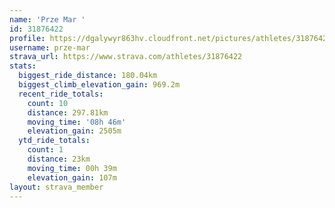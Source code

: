 ```yaml
---
name: 'Prze Mar '
id: 31876422
profile: https://dgalywyr863hv.cloudfront.net/pictures/athletes/31876422/22548952/6/large.jpg
username: prze-mar
strava_url: https://www.strava.com/athletes/31876422
stats:
  biggest_ride_distance: 180.04km
  biggest_climb_elevation_gain: 969.2m
  recent_ride_totals:
    count: 10
    distance: 297.81km
    moving_time: '08h 46m'
    elevation_gain: 2505m
  ytd_ride_totals:
    count: 1
    distance: 23km
    moving_time: 00h 39m
    elevation_gain: 107m
layout: strava_member
--- 
```

